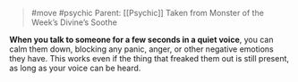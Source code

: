 > #move #psychic 
> Parent: [[Psychic]]
> Taken from Monster of the Week’s Divine’s Soothe

**When you talk to someone for a few seconds in a quiet voice**, you can calm them down, blocking any panic, anger, or other negative emotions they have. This works even if the thing that freaked them out is still present, as long as your voice can be heard.